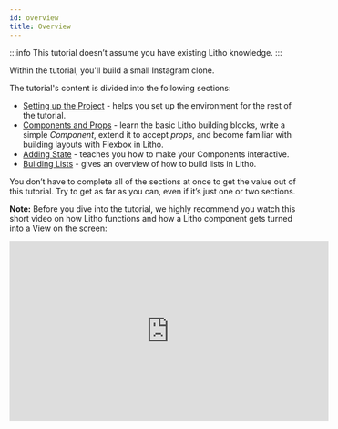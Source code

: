 ```yaml
---
id: overview
title: Overview
---
```


:::info
This tutorial doesn’t assume you have existing Litho knowledge.
:::

Within the tutorial, you'll build a small Instagram clone.

The tutorial's content is divided into the following sections:

* [Setting up the Project](project-setup.mdx) - helps you set up the environment for the rest of the tutorial.
* [Components and Props](first-components.md) - learn the basic Litho building blocks, write a simple *Component*, extend it to accept *props*, and become familiar with building layouts with Flexbox in Litho.
* [Adding State](adding-state.md) - teaches you how to make your Components interactive.
* [Building Lists](building-lists.md) - gives an overview of how to build lists in Litho.

You don’t have to complete all of the sections at once to get the value out of this tutorial. Try to get as far as you can, even if it’s just one or two sections.


**Note:** Before you dive into the tutorial, we highly recommend you watch this short video on how Litho functions and how a Litho component gets turned into a View on the screen:

<iframe width="560" height="315" src="https://www.youtube.com/embed/t9wTHnCx5RM" title="Litho Lessons: Component to Screen" frameBorder="0" allow="accelerometer; autoplay; clipboard-write; encrypted-media; gyroscope; picture-in-picture" allowFullScreen />
